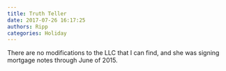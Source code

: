 ```yaml
---
title: Truth Teller
date: 2017-07-26 16:17:25
authors: Ripp
categories: Holiday
---
```


 There are no modifications to the LLC that I can find, and she was signing mortgage notes through June of 2015.